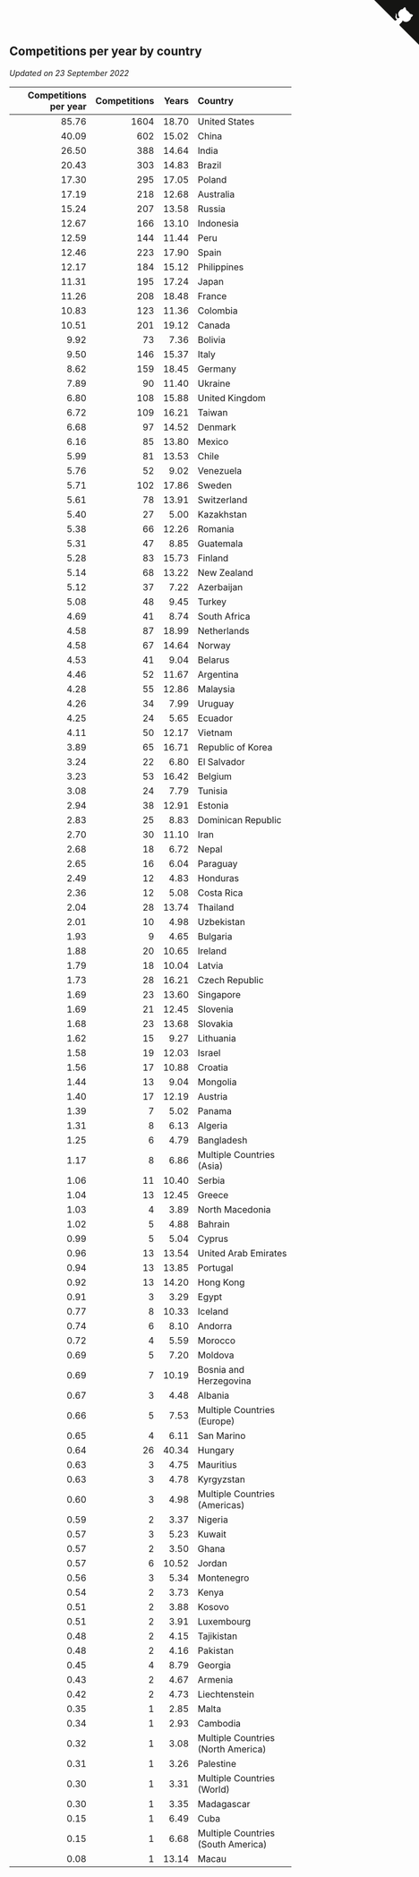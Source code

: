 ## Competitions per year by country

*Updated on 23 September 2022*

| Competitions per year | Competitions | Years | Country |
| ---: | ---: | ---: | :--- |
| 85.76 | 1604 | 18.70 | United States |
| 40.09 | 602 | 15.02 | China |
| 26.50 | 388 | 14.64 | India |
| 20.43 | 303 | 14.83 | Brazil |
| 17.30 | 295 | 17.05 | Poland |
| 17.19 | 218 | 12.68 | Australia |
| 15.24 | 207 | 13.58 | Russia |
| 12.67 | 166 | 13.10 | Indonesia |
| 12.59 | 144 | 11.44 | Peru |
| 12.46 | 223 | 17.90 | Spain |
| 12.17 | 184 | 15.12 | Philippines |
| 11.31 | 195 | 17.24 | Japan |
| 11.26 | 208 | 18.48 | France |
| 10.83 | 123 | 11.36 | Colombia |
| 10.51 | 201 | 19.12 | Canada |
| 9.92 | 73 | 7.36 | Bolivia |
| 9.50 | 146 | 15.37 | Italy |
| 8.62 | 159 | 18.45 | Germany |
| 7.89 | 90 | 11.40 | Ukraine |
| 6.80 | 108 | 15.88 | United Kingdom |
| 6.72 | 109 | 16.21 | Taiwan |
| 6.68 | 97 | 14.52 | Denmark |
| 6.16 | 85 | 13.80 | Mexico |
| 5.99 | 81 | 13.53 | Chile |
| 5.76 | 52 | 9.02 | Venezuela |
| 5.71 | 102 | 17.86 | Sweden |
| 5.61 | 78 | 13.91 | Switzerland |
| 5.40 | 27 | 5.00 | Kazakhstan |
| 5.38 | 66 | 12.26 | Romania |
| 5.31 | 47 | 8.85 | Guatemala |
| 5.28 | 83 | 15.73 | Finland |
| 5.14 | 68 | 13.22 | New Zealand |
| 5.12 | 37 | 7.22 | Azerbaijan |
| 5.08 | 48 | 9.45 | Turkey |
| 4.69 | 41 | 8.74 | South Africa |
| 4.58 | 87 | 18.99 | Netherlands |
| 4.58 | 67 | 14.64 | Norway |
| 4.53 | 41 | 9.04 | Belarus |
| 4.46 | 52 | 11.67 | Argentina |
| 4.28 | 55 | 12.86 | Malaysia |
| 4.26 | 34 | 7.99 | Uruguay |
| 4.25 | 24 | 5.65 | Ecuador |
| 4.11 | 50 | 12.17 | Vietnam |
| 3.89 | 65 | 16.71 | Republic of Korea |
| 3.24 | 22 | 6.80 | El Salvador |
| 3.23 | 53 | 16.42 | Belgium |
| 3.08 | 24 | 7.79 | Tunisia |
| 2.94 | 38 | 12.91 | Estonia |
| 2.83 | 25 | 8.83 | Dominican Republic |
| 2.70 | 30 | 11.10 | Iran |
| 2.68 | 18 | 6.72 | Nepal |
| 2.65 | 16 | 6.04 | Paraguay |
| 2.49 | 12 | 4.83 | Honduras |
| 2.36 | 12 | 5.08 | Costa Rica |
| 2.04 | 28 | 13.74 | Thailand |
| 2.01 | 10 | 4.98 | Uzbekistan |
| 1.93 | 9 | 4.65 | Bulgaria |
| 1.88 | 20 | 10.65 | Ireland |
| 1.79 | 18 | 10.04 | Latvia |
| 1.73 | 28 | 16.21 | Czech Republic |
| 1.69 | 23 | 13.60 | Singapore |
| 1.69 | 21 | 12.45 | Slovenia |
| 1.68 | 23 | 13.68 | Slovakia |
| 1.62 | 15 | 9.27 | Lithuania |
| 1.58 | 19 | 12.03 | Israel |
| 1.56 | 17 | 10.88 | Croatia |
| 1.44 | 13 | 9.04 | Mongolia |
| 1.40 | 17 | 12.19 | Austria |
| 1.39 | 7 | 5.02 | Panama |
| 1.31 | 8 | 6.13 | Algeria |
| 1.25 | 6 | 4.79 | Bangladesh |
| 1.17 | 8 | 6.86 | Multiple Countries (Asia) |
| 1.06 | 11 | 10.40 | Serbia |
| 1.04 | 13 | 12.45 | Greece |
| 1.03 | 4 | 3.89 | North Macedonia |
| 1.02 | 5 | 4.88 | Bahrain |
| 0.99 | 5 | 5.04 | Cyprus |
| 0.96 | 13 | 13.54 | United Arab Emirates |
| 0.94 | 13 | 13.85 | Portugal |
| 0.92 | 13 | 14.20 | Hong Kong |
| 0.91 | 3 | 3.29 | Egypt |
| 0.77 | 8 | 10.33 | Iceland |
| 0.74 | 6 | 8.10 | Andorra |
| 0.72 | 4 | 5.59 | Morocco |
| 0.69 | 5 | 7.20 | Moldova |
| 0.69 | 7 | 10.19 | Bosnia and Herzegovina |
| 0.67 | 3 | 4.48 | Albania |
| 0.66 | 5 | 7.53 | Multiple Countries (Europe) |
| 0.65 | 4 | 6.11 | San Marino |
| 0.64 | 26 | 40.34 | Hungary |
| 0.63 | 3 | 4.75 | Mauritius |
| 0.63 | 3 | 4.78 | Kyrgyzstan |
| 0.60 | 3 | 4.98 | Multiple Countries (Americas) |
| 0.59 | 2 | 3.37 | Nigeria |
| 0.57 | 3 | 5.23 | Kuwait |
| 0.57 | 2 | 3.50 | Ghana |
| 0.57 | 6 | 10.52 | Jordan |
| 0.56 | 3 | 5.34 | Montenegro |
| 0.54 | 2 | 3.73 | Kenya |
| 0.51 | 2 | 3.88 | Kosovo |
| 0.51 | 2 | 3.91 | Luxembourg |
| 0.48 | 2 | 4.15 | Tajikistan |
| 0.48 | 2 | 4.16 | Pakistan |
| 0.45 | 4 | 8.79 | Georgia |
| 0.43 | 2 | 4.67 | Armenia |
| 0.42 | 2 | 4.73 | Liechtenstein |
| 0.35 | 1 | 2.85 | Malta |
| 0.34 | 1 | 2.93 | Cambodia |
| 0.32 | 1 | 3.08 | Multiple Countries (North America) |
| 0.31 | 1 | 3.26 | Palestine |
| 0.30 | 1 | 3.31 | Multiple Countries (World) |
| 0.30 | 1 | 3.35 | Madagascar |
| 0.15 | 1 | 6.49 | Cuba |
| 0.15 | 1 | 6.68 | Multiple Countries (South America) |
| 0.08 | 1 | 13.14 | Macau |


<a href="https://github.com/JustinTimeCuber/wca_statistics" class="github-corner" aria-label="View source on Github"><svg width="80" height="80" viewBox="0 0 250 250" style="fill:#151513; color:#fff; position: absolute; top: 0; border: 0; right: 0;" aria-hidden="true"><path d="M0,0 L115,115 L130,115 L142,142 L250,250 L250,0 Z"></path><path d="M128.3,109.0 C113.8,99.7 119.0,89.6 119.0,89.6 C122.0,82.7 120.5,78.6 120.5,78.6 C119.2,72.0 123.4,76.3 123.4,76.3 C127.3,80.9 125.5,87.3 125.5,87.3 C122.9,97.6 130.6,101.9 134.4,103.2" fill="currentColor" style="transform-origin: 130px 106px;" class="octo-arm"></path><path d="M115.0,115.0 C114.9,115.1 118.7,116.5 119.8,115.4 L133.7,101.6 C136.9,99.2 139.9,98.4 142.2,98.6 C133.8,88.0 127.5,74.4 143.8,58.0 C148.5,53.4 154.0,51.2 159.7,51.0 C160.3,49.4 163.2,43.6 171.4,40.1 C171.4,40.1 176.1,42.5 178.8,56.2 C183.1,58.6 187.2,61.8 190.9,65.4 C194.5,69.0 197.7,73.2 200.1,77.6 C213.8,80.2 216.3,84.9 216.3,84.9 C212.7,93.1 206.9,96.0 205.4,96.6 C205.1,102.4 203.0,107.8 198.3,112.5 C181.9,128.9 168.3,122.5 157.7,114.1 C157.9,116.9 156.7,120.9 152.7,124.9 L141.0,136.5 C139.8,137.7 141.6,141.9 141.8,141.8 Z" fill="currentColor" class="octo-body"></path></svg></a><style>.github-corner:hover .octo-arm{animation:octocat-wave 560ms ease-in-out}@keyframes octocat-wave{0%,100%{transform:rotate(0)}20%,60%{transform:rotate(-25deg)}40%,80%{transform:rotate(10deg)}}@media (max-width:500px){.github-corner:hover .octo-arm{animation:none}.github-corner .octo-arm{animation:octocat-wave 560ms ease-in-out}}</style>
